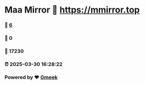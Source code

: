 # Maa Mirror :link: https://mmirror.top 
### :page_facing_up: [6](https://mmirror.top/tag.html) 
### :speech_balloon: 0 
### :hibiscus: 17230 
### :alarm_clock: 2025-03-30 16:28:22 
### Powered by :heart: [Gmeek](https://github.com/Meekdai/Gmeek)
